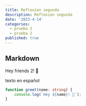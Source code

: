 ```yaml
---
title: Reflexion segunda
description: Reflexion segunda
date: '2023-4-14'
categories:
  - prueba 2
  - prueba 2
published: true
---
```


## Markdown

Hey friends 2! 👋

texto en español

```ts
function greet(name: string) {
	console.log(`Hey ${name}! 👋`);
}
```
